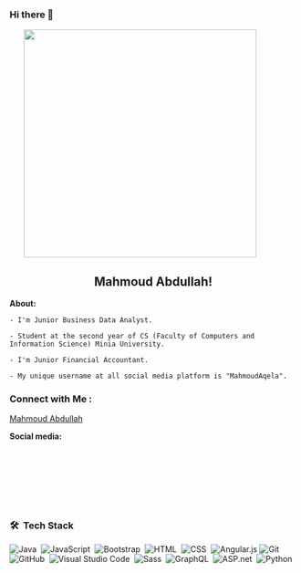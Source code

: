### Hi there 👋
  <img src="https://blogger.googleusercontent.com/img/a/AVvXsEj0tvhBBDpk3nsmC-nXwsARL5l0QJc4MBMouBIDgHuaLsoOZ01Wqq0UiqH_zSXYLc2UKCLTb7cZZPLyjR_ryRwX1o2lJrCOBkp6ulPybpxK6UqtxQW2oIUVZ1-xa4EUH_xDAsZCjnoDQTq7EKn8gpsF-OqIqf6iLA1DfycZTbp5-lSnXNZXhTSKdQ=s16000" width="90%" height="400px" style="margin: 0 auto; display: block;" alt="">
  
  <h2 align="center">
        Mahmoud Abdullah!
    </h2>
 <head>
      <link rel="stylesheet" href="https://cdn.jsdelivr.net/npm/bootstrap-icons@1.10.5/font/bootstrap-icons.css">
 </head>


<!-- Typing SVG by DenverCoder1 - https://github.com/DenverCoder1/readme-typing-svg -->
  <p>
        <strong>About:</strong>
    </p>
    
    - I'm Junior Business Data Analyst.
    
    - Student at the second year of CS (Faculty of Computers and Information Science) Minia University.
    
    - I'm Junior Financial Accountant.
    
    - My unique username at all social media platform is "MahmoudAqela".


### Connect with Me :

<div class="badge-base LI-profile-badge" data-locale="en_US" data-size="medium" data-theme="light" data-type="VERTICAL" data-vanity="mahmoudaqela" data-version="v1"><a class="badge-base__link LI-simple-link" href="https://eg.linkedin.com/in/mahmoudaqela?trk=profile-badge">Mahmoud Abdullah</a></div>


<p>
        <strong>Social media:</strong>
   
   
   <ul>
            <li style="list-style: none; padding: 4px; margin-left: 8px;"><a href="https://www.facebook.com/MahmoudAqela" style="color: #fff; text-decoration: none;" target="_blank"><i class="bi bi-facebook" style="color: #1877f2;"></i> Facebook</a></li>
            <li style="list-style: none; padding: 4px; margin-left: 8px;"><a href="https://twitter.com/MahmoudAqela" style="color: #fff; text-decoration: none;" target="_blank"><i class="bi bi-twitter" style="color: #1da1f2;"></i> Twitter</a></li>
            <li style="list-style: none; padding: 4px; margin-left: 8px;"><a href="https://www.github.com/MahmoudAqela" style="color: #fff; text-decoration: none;" target="_blank"><i class="bi bi-github" style="color: #bd2c00;"></i> GitHub</a></li>
            <li style="list-style: none; padding: 4px; margin-left: 8px;"><a href="https://www.linkedin.com/in/mahmoudaqela" style="color: #fff; text-decoration: none;" target="_blank"><i class="bi bi-linkedin" style="color: #0a66c2;"></i> LikedIN</a></li>
        </ul>
    </p>

### 🛠 &nbsp;Tech Stack
![Java](https://img.shields.io/badge/-Java-05122A?style=flat&logo=java&logoColor=339933)&nbsp;
![JavaScript](https://img.shields.io/badge/-JavaScript-05122A?style=flat&logo=javascript)&nbsp;
![Bootstrap](https://img.shields.io/badge/-Bootstrap-05122A?style=flat&logo=bootstrap&logoColor=563D7C)&nbsp;
![HTML](https://img.shields.io/badge/-HTML-05122A?style=flat&logo=HTML5)&nbsp;
![CSS](https://img.shields.io/badge/-CSS-05122A?style=flat&logo=CSS3&logoColor=1572B6)&nbsp;
![Angular.js](https://img.shields.io/badge/-Angular-05122A?style=flat&logo=angular)
![Git](https://img.shields.io/badge/-Git-05122A?style=flat&logo=git)&nbsp;
![GitHub](https://img.shields.io/badge/-GitHub-05122A?style=flat&logo=github)&nbsp;
![Visual Studio Code](https://img.shields.io/badge/-Visual%20Studio%20Code-05122A?style=flat&logo=visual-studio-code&logoColor=007ACC)&nbsp;
![Sass](https://img.shields.io/badge/-Sass-05122A?style=flat&logo=sass)&nbsp;
![GraphQL](https://img.shields.io/badge/-GraphQL-05122A?style=flat&logo=GraphQL)&nbsp;
![ASP.net](https://img.shields.io/badge/-ASP.net-05122A?style=flat&logo=asp.net)&nbsp;
![Python](https://img.shields.io/badge/-Python%20-05122A?style=flat&logo=python)&nbsp;



